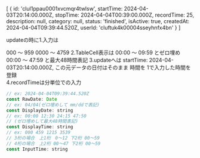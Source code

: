 [
{
id: 'clul1ppau0001xvcmqr4twlsw',
startTime: 2024-04-03T20:14:00.000Z,
stopTime: 2024-04-04T00:39:00.000Z,
recordTime: 25,
description: null,
category: null,
status: 'finished',
isActive: true,
createdAt: 2024-04-04T09:39:44.520Z,
userId: 'cluftuk4k00004sseyhnfx4bn'
}
]

updateの時に1.入力は

000 〜 959
0000 〜 4759
2.TableCell表示は
00:00 〜 09:59 とゼロ埋め
00:00 〜 47:59 と最大48時間表記
3.updateへは
startTime: 2024-04-03T20:14:00.000Z,
この元データの日付はそのまま 時間を
1で入力した時間を登録<br>
4.recordTimeは分単位での入力

```javascript
// ex: 2024-04-04T09:39:44.520Z
const RawDate: Date
// ex: 04/04(ゼロ埋めして mm/ddで表記)
const DisplayDate: string
// ex: 00:00 12:30 24:15 47:50
// (ゼロ埋めして最大48時間表記)
const DisplayTime: string
// ex: 000 459 1215 3539
// 3桁の場合　上1桁　0〜12 下2桁 00〜59
// 4桁の場合　上2桁 00〜47 下2桁 00〜59
const InputTime: string



```
